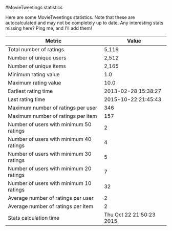 #MovieTweetings statistics

Here are some MovieTweetings statistics. Note that these are autocalculated and may not be completely up to date. Any interesting stats missing here? Ping me, and I'll add them!

Metric | Value
--- | ---
Total number of ratings                 | 5,119
Number of unique users                  | 2,512
Number of unique items                  | 2,165
Minimum rating value                    | 1.0
Maximum rating value                    | 10.0
Earliest rating time                    | 2013-02-28 15:38:27
Last rating time                        | 2015-10-22 21:45:43
Maximum number of ratings per user      | 346
Maximum number of ratings per item      | 157
Number of users with minimum 50 ratings | 2
Number of users with minimum 40 ratings | 4
Number of users with minimum 30 ratings | 5
Number of users with minimum 20 ratings | 7
Number of users with minimum 10 ratings | 32
Average number of ratings per user      | 2
Average number of ratings per item      | 2
Stats calculation time                  | Thu Oct 22 21:50:23 2015


